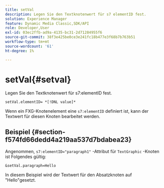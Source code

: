 ```yaml
---
title: setVal
description: Legen Sie den Textknotenwert für s7 elementID fest.
solution: Experience Manager
feature: Dynamic Media Classic,SDK/API
role: Developer,User
exl-id: 03ec2ffb-ad9a-4135-bc31-2d71284955f6
source-git-commit: 38f3e425be0ce3e241fc18b477e3f68b7b763b51
workflow-type: tm+mt
source-wordcount: '61'
ht-degree: 1%

---
```


# setVal{#setval}

Legen Sie den Textknotenwert für s7:elementID fest.

`setVal.elementID= *[!DNL value]*`

Wenn ein FXG-Knotenelement eine `s7:elementID` definiert ist, kann der Textwert für diesen Knoten bearbeitet werden.

## Beispiel {#section-f574fd66dedd4a219aa537d7bdabea23}

Angenommen, `s7:elementID="paragraph1"` -Attribut für `TextGraphic` -Knoten ist Folgendes gültig:

`&setVal.paragraph=Hello`

In diesem Beispiel wird der Textwert für den Absatzknoten auf &quot;Hello&quot;gesetzt.
